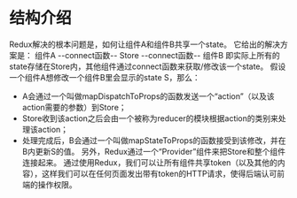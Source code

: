 # 结构介绍
Redux解决的根本问题是，如何让组件A和组件B共享一个state。
它给出的解决方案是：
    组件A --connect函数-- Store --connect函数-- 组件B
即实际上所有的state存储在Store内，其他组件通过connect函数来获取/修改该一个state。
假设一个组件A想修改一个组件B里会显示的state S，那么：
* A会通过一个叫做mapDispatchToProps的函数发送一个“action”（以及该action需要的参数）到Store；
* Store收到该action之后会由一个被称为reducer的模块根据action的类别来处理该action；
* 处理完成后，B会通过一个叫做mapStateToProps的函数接受到该修改，并在B内更新S的值。
另外，Redux通过一个“Provider”组件来把Store和整个组件连接起来。
通过使用Redux，我们可以让所有组件共享token（以及其他的内容），这样我们可以在任何页面发出带有token的HTTP请求，使得后端认可前端的操作权限。